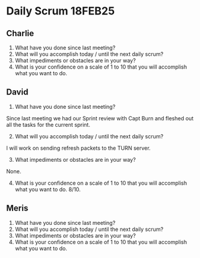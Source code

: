 # Daily Scrum 18FEB25

## Charlie

1. What have you done since last meeting?
2. What will you accomplish today / until the next daily scrum?
3. What impediments or obstacles are in your way?
4. What is your confidence on a scale of 1 to 10 that you will accomplish what you want to do.

## David

1. What have you done since last meeting?

Since last meeting we had our Sprint review with Capt Burn and fleshed out all the tasks for the current sprint.

2. What will you accomplish today / until the next daily scrum?

I will work on sending refresh packets to the TURN server. 

3. What impediments or obstacles are in your way?

None.

4. What is your confidence on a scale of 1 to 10 that you will accomplish what you want to do.
8/10.

## Meris

1. What have you done since last meeting?
2. What will you accomplish today / until the next daily scrum?
3. What impediments or obstacles are in your way?
4. What is your confidence on a scale of 1 to 10 that you will accomplish what you want to do.
